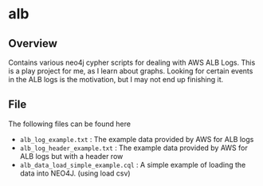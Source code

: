 # alb

## Overview

Contains various neo4j cypher scripts for dealing with AWS ALB Logs.  This is a play project for me, as I learn about graphs.  Looking for certain events in the ALB logs is the motivation, but I may not end up finishing it.

## File

The following files can be found here
- `alb_log_example.txt` : The example data provided by AWS for ALB logs
- `alb_log_header_example.txt` : The example data provided by AWS for ALB logs but with a header row
- `alb_data_load_simple_example.cql` : A simple example of loading the data into NEO4J. (using load csv)
